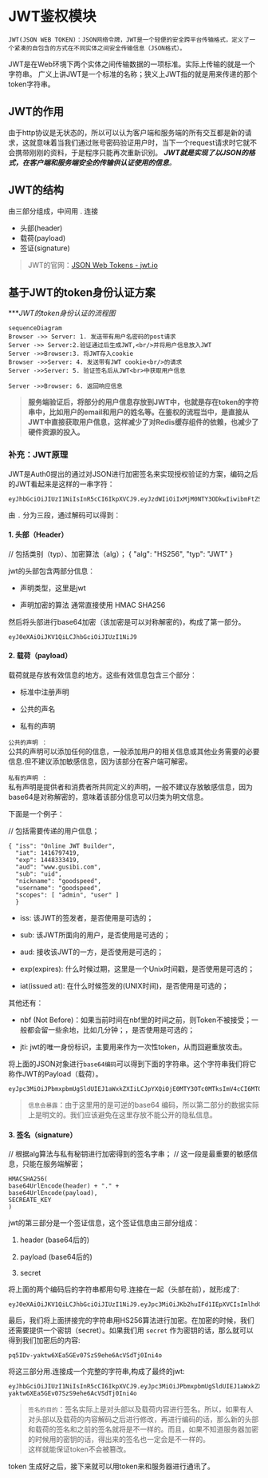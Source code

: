 ﻿# JWT鉴权模块

	JWT(JSON WEB TOKEN)：JSON网络令牌，JWT是一个轻便的安全跨平台传输格式，定义了一个紧凑的自包含的方式在不同实体之间安全传输信息（JSON格式）。
JWT是在Web环境下两个实体之间传输数据的一项标准。实际上传输的就是一个字符串。
广义上讲JWT是一个标准的名称；狭义上JWT指的就是用来传递的那个token字符串。


## JWT的作用

由于http协议是无状态的，所以可以认为客户端和服务端的所有交互都是新的请求，这就意味着当我们通过账号密码验证用户时，当下一个request请求时它就不会携带刚刚的资料，于是程序只能再次重新识别。
****JWT就是实现了以JSON的格式，在客户端和服务端安全的传输供认证使用的信息***。*





## JWT的结构

由三部分组成，中间用 . 连接

-   头部(header)
-   载荷(payload)
-   签证(signature)

> JWT的官网：[JSON Web Tokens - jwt.io](https://jwt.io/)


## 基于JWT的token身份认证方案

 ****JWT的token身份认证的流程图*

```mermaid
sequenceDiagram
Browser ->> Server: 1. 发送带有用户名密码的post请求
Server ->> Server:2.验证通过后生成JWT,<br/>并将用户信息放入JWT
Server ->>Browser:3. 将JWT存入cookie
Browser ->>Server: 4. 发送带有JWT cookie<br/>的请求
Server ->>Server: 5. 验证签名后从JWT<br>中获取用户信息

Server ->>Browser: 6. 返回响应信息

```
>**服务端验证后，将部分的用户信息存放到JWT中，也就是存在token的字符串中，比如用户的email和用户的姓名等。在鉴权的流程当中，是直接从JWT中直接获取用户信息，这样减少了对Redis缓存组件的依赖，也减少了硬件资源的投入。**

  
  
  
### 补充：JWT原理

JWT是Auth0提出的通过对JSON进行加密签名来实现授权验证的方案，编码之后的JWT看起来是这样的一串字符：

	eyJhbGciOiJIUzI1NiIsInR5cCI6IkpXVCJ9.eyJzdWIiOiIxMjM0NTY3ODkwIiwibmFtZSI6IkpvaG4gRG9lIiwiYWRtaW4iOnRydWV9.TJVA95OrM7E2cBab30RMHrHDcEfxjoYZgeFONFh7HgQ  

由  `.`  分为三段，通过解码可以得到：

#### 1. 头部（Header）

// 包括类别（typ）、加密算法（alg）；
{
  "alg": "HS256",
  "typ": "JWT"
}

jwt的头部包含两部分信息：

-   声明类型，这里是jwt
    
-   声明加密的算法 通常直接使用 HMAC SHA256
    

然后将头部进行base64加密（该加密是可以对称解密的)，构成了第一部分。

	eyJ0eXAiOiJKV1QiLCJhbGciOiJIUzI1NiJ9

#### 2. 载荷（payload）

载荷就是存放有效信息的地方。这些有效信息包含三个部分：

-   标准中注册声明
    
-   公共的声名
    
-   私有的声明
    

`公共的声明 ：`  
公共的声明可以添加任何的信息，一般添加用户的相关信息或其他业务需要的必要信息.但不建议添加敏感信息，因为该部分在客户端可解密。

`私有的声明 ：`  
私有声明是提供者和消费者所共同定义的声明，一般不建议存放敏感信息，因为base64是对称解密的，意味着该部分信息可以归类为明文信息。

下面是一个例子：

// 包括需要传递的用户信息；
```	
{ "iss": "Online JWT Builder", 
  "iat": 1416797419, 
  "exp": 1448333419, 
  "aud": "www.gusibi.com", 
  "sub": "uid", 
  "nickname": "goodspeed", 
  "username": "goodspeed", 
  "scopes": [ "admin", "user" ] 
  }
```

-   iss: 该JWT的签发者，是否使用是可选的；
    
-   sub: 该JWT所面向的用户，是否使用是可选的；
    
-   aud: 接收该JWT的一方，是否使用是可选的；
    
-   exp(expires): 什么时候过期，这里是一个Unix时间戳，是否使用是可选的；
    
-   iat(issued at): 在什么时候签发的(UNIX时间)，是否使用是可选的；
    

其他还有：

-   nbf (Not Before)：如果当前时间在nbf里的时间之前，则Token不被接受；一般都会留一些余地，比如几分钟；，是否使用是可选的；
    
-   jti: jwt的唯一身份标识，主要用来作为一次性token，从而回避重放攻击。
    

将上面的JSON对象进行`base64编码`可以得到下面的字符串。这个字符串我们将它称作JWT的Payload（载荷）。

	eyJpc3MiOiJPbmxpbmUgSldUIEJ1aWxkZXIiLCJpYXQiOjE0MTY3OTc0MTksImV4cCI6MTQ0ODMzMzQxOSwiYXVkIjoid3d3Lmd1c2liaS5jb20iLCJzdWIiOiIwMTIzNDU2Nzg5Iiwibmlja25hbWUiOiJnb29kc3BlZWQiLCJ1c2VybmFtZSI6Imdvb2RzcGVlZCIsInNjb3BlcyI6WyJhZG1pbiIsInVzZXIiXX0

> `信息会暴露`：由于这里用的是可逆的base64 编码，所以第二部分的数据实际上是明文的。我们应该避免在这里存放不能公开的隐私信息。

#### 3. 签名（signature）

// 根据alg算法与私有秘钥进行加密得到的签名字串；
// 这一段是最重要的敏感信息，只能在服务端解密；
	
	HMACSHA256(  
    base64UrlEncode(header) + "." +
    base64UrlEncode(payload),
    SECREATE_KEY
	)

jwt的第三部分是一个签证信息，这个签证信息由三部分组成：

1.   header (base64后的)
    
2. payload (base64后的)
    
3.  secret
    

将上面的两个编码后的字符串都用句号.连接在一起（头部在前），就形成了:

	eyJ0eXAiOiJKV1QiLCJhbGciOiJIUzI1NiJ9.eyJpc3MiOiJKb2huIFd1IEpXVCIsImlhdCI6MTQ0MTU5MzUwMiwiZXhwIjoxNDQxNTk0NzIyLCJhdWQiOiJ3d3cuZXhhbXBsZS5jb20iLCJzdWIiOiJqcm9ja2V0QGV4YW1wbGUuY29tIiwiZnJvbV91c2VyIjoiQiIsInRhcmdldF91c2VyIjoiQSJ9

最后，我们将上面拼接完的字符串用HS256算法进行加密。在加密的时候，我们还需要提供一个密钥（secret）。如果我们用  `secret`  作为密钥的话，那么就可以得到我们加密后的内容:

	pq5IDv-yaktw6XEa5GEv07SzS9ehe6AcVSdTj0Ini4o

将这三部分用.连接成一个完整的字符串,构成了最终的jwt:

	eyJhbGciOiJIUzI1NiIsInR5cCI6IkpXVCJ9.eyJpc3MiOiJPbmxpbmUgSldUIEJ1aWxkZXIiLCJpYXQiOjE0MTY3OTc0MTksImV4cCI6MTQ0ODMzMzQxOSwiYXVkIjoid3d3Lmd1c2liaS5jb20iLCJzdWIiOiIwMTIzNDU2Nzg5Iiwibmlja25hbWUiOiJnb29kc3BlZWQiLCJ1c2VybmFtZSI6Imdvb2RzcGVlZCIsInNjb3BlcyI6WyJhZG1pbiIsInVzZXIiXX0.pq5IDv-yaktw6XEa5GEv07SzS9ehe6AcVSdTj0Ini4o

> `签名的目的`：签名实际上是对头部以及载荷内容进行签名。所以，如果有人对头部以及载荷的内容解码之后进行修改，再进行编码的话，那么新的头部和载荷的签名和之前的签名就将是不一样的。而且，如果不知道服务器加密的时候用的密钥的话，得出来的签名也一定会是不一样的。  
> 这样就能保证token不会被篡改。

token 生成好之后，接下来就可以用token来和服务器进行通讯了。

